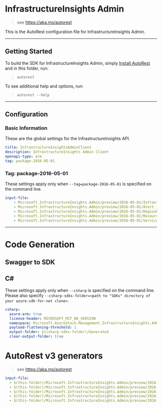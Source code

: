 # InfrastructureInsights Admin

> see https://aka.ms/autorest

This is the AutoRest configuration file for InfrastructureInsights Admin.

---
## Getting Started
To build the SDK for InfrastructureInsights Admin, simply [Install AutoRest](https://aka.ms/autorest/install) and in this folder, run:

> `autorest`

To see additional help and options, run:

> `autorest --help`
---

## Configuration

### Basic Information
These are the global settings for the InfrastructureInsights API.

``` yaml
title: InfrastructureInsightsAdminClient
description: InfrastructureInsights Admin Client
openapi-type: arm
tag: package-2016-05-01
```

### Tag: package-2016-05-01

These settings apply only when `--tag=package-2016-05-01` is specified on the command line.

``` yaml $(tag) == 'package-2016-05-01'
input-file:
    - Microsoft.InfrastructureInsights.Admin/preview/2016-05-01/InfrastructureInsights.json
    - Microsoft.InfrastructureInsights.Admin/preview/2016-05-01/Alert.json
    - Microsoft.InfrastructureInsights.Admin/preview/2016-05-01/RegionHealth.json
    - Microsoft.InfrastructureInsights.Admin/preview/2016-05-01/ResourceHealth.json
    - Microsoft.InfrastructureInsights.Admin/preview/2016-05-01/ServiceHealth.json
```

---
# Code Generation

## Swagger to SDK

## C#

These settings apply only when `--csharp` is specified on the command line.
Please also specify `--csharp-sdks-folder=<path to "SDKs" directory of your azure-sdk-for-net clone>`.

``` yaml $(csharp)
csharp:
  azure-arm: true
  license-header: MICROSOFT_MIT_NO_VERSION
  namespace: Microsoft.AzureStack.Management.InfrastructureInsights.Admin
  payload-flattening-threshold: 1
  output-folder: $(csharp-sdks-folder)/Generated
  clear-output-folder: true
```

# AutoRest v3 generators

> see https://aka.ms/autorest

``` yaml
input-file:
  - $(this-folder)/Microsoft.InfrastructureInsights.Admin/preview/2016-05-01/InfrastructureInsights.json
  - $(this-folder)/Microsoft.InfrastructureInsights.Admin/preview/2016-05-01/Alert.json
  - $(this-folder)/Microsoft.InfrastructureInsights.Admin/preview/2016-05-01/RegionHealth.json
  - $(this-folder)/Microsoft.InfrastructureInsights.Admin/preview/2016-05-01/ResourceHealth.json
  - $(this-folder)/Microsoft.InfrastructureInsights.Admin/preview/2016-05-01/ServiceHealth.json
```